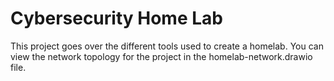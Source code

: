 # Cybersecurity Home Lab
This project goes over the different tools used to create a homelab. You can view the network topology for the project in the homelab-network.drawio file.
